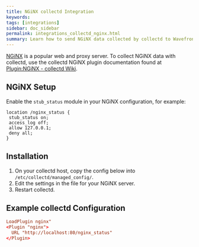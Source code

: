 ```yaml
---
title: NGiNX collectd Integration
keywords:
tags: [integrations]
sidebar: doc_sidebar
permalink: integrations_collectd_nginx.html
summary: Learn how to send NGiNX data collected by collectd to Wavefront.
---
```


[NGiNX](https://www.nginx.com/) is a popular web and proxy server. To collect NGiNX data with collectd, use the collectd NGiNX plugin documentation found at [Plugin:NGiNX - collectd Wiki](https://collectd.org/wiki/index.php/Plugin:nginx).

## NGiNX Setup

Enable the `stub_status` module in your NGiNX configuration, for example:

```nginx
location /nginx_status {  
 stub_status on;  
 access_log off;  
 allow 127.0.0.1;  
 deny all;  
}  
```

## Installation

1. On your collectd host, copy the config below into `/etc/collectd/managed_config/`.
1. Edit the settings in the file for your NGiNX server.
1. Restart collectd.

## Example collectd Configuration

```conf
LoadPlugin nginx"  
<Plugin "nginx">  
  URL "http://localhost:80/nginx_status"  
</Plugin>  
```

